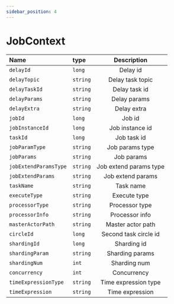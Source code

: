 ```yaml
---
sidebar_position: 4
---
```


# JobContext

| Name | type | Description |
|:----------|:----------|:--:|
| `delayId` | `long`| Delay id |
| `delayTopic` |`string`| Delay task topic |
| `delayTaskId` |`string`| Delay task id |
| `delayParams` |`string`| Delay params |
| `delayExtra` |`string` |Delay extra |
| `jobId` |`long` |Job id |
| `jobInstanceId`| `long`| Job instance id |
| `taskId` |`long` |Job task id |
| `jobParamType`|`string` | Job params type |
| `jobParams` |`string`| Job params |
| `jobExtendParamsType` |`string`| Job extend params type |
| `jobExtendParams` |`string`| Job extend params |
| `taskName` | `string`|Task name |
| `executeType` |`string`| Execute type |
| `processorType`| `string`| Processor type |
| `processorInfo` |`string`| Processor info |
| `masterActorPath`|`string` | Master actor path |
| `circleId` |`long`| Second task circle id |
| `shardingId` |`long`| Sharding id |
| `shardingParam` |`string`| Sharding params |
| `shardingNum` |`int`| Sharding num |
| `concurrency` |`int`| Concurrency |
| `timeExpressionType` |`string`| Time expression type |
| `timeExpression` |`string`| Time expression |